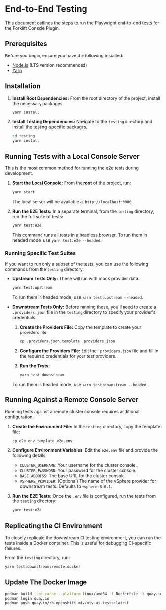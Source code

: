 # End-to-End Testing

This document outlines the steps to run the Playwright end-to-end tests for the Forklift Console Plugin.

## Prerequisites

Before you begin, ensure you have the following installed:
- [Node.js](https://nodejs.org/) (LTS version recommended)
- [Yarn](https://yarnpkg.com/)

## Installation

1.  **Install Root Dependencies:**
    From the root directory of the project, install the necessary packages.
    ```bash
    yarn install
    ```

2.  **Install Testing Dependencies:**
    Navigate to the `testing` directory and install the testing-specific packages.
    ```bash
    cd testing
    yarn install
    ```

## Running Tests with a Local Console Server

This is the most common method for running the e2e tests during development.

1.  **Start the Local Console:**
    From the **root** of the project, run:
    ```bash
    yarn start
    ```
    The local server will be available at `http://localhost:9000`.

2.  **Run the E2E Tests:**
    In a separate terminal, from the `testing` directory, run the full suite of tests:
    ```bash
    yarn test:e2e
    ```
    This command runs all tests in a headless browser. To run them in headed mode, use `yarn test:e2e --headed`.

### Running Specific Test Suites

If you want to run only a subset of the tests, you can use the following commands from the `testing` directory:

-   **Upstream Tests Only:**
    These will run with mock provider data.
    ```bash
    yarn test:upstream
    ```
    To run them in headed mode, use `yarn test:upstream --headed`.

-   **Downstream Tests Only:**
    Before running these, you'll need to create a `.providers.json` file in the `testing` directory to specify your provider's credentials.

    1.  **Create the Providers File:**
        Copy the template to create your providers file:
        ```bash
        cp .providers.json.template .providers.json
        ```

    2.  **Configure the Providers File:**
        Edit the `.providers.json` file and fill in the required credentials for your test providers.

    3.  **Run the Tests:**
        ```bash
        yarn test:downstream
        ```
    To run them in headed mode, use `yarn test:downstream --headed`.



## Running Against a Remote Console Server

Running tests against a remote cluster console requires additional configuration.

1.  **Create the Environment File:**
    In the `testing` directory, copy the template file:
    ```bash
    cp e2e.env.template e2e.env
    ```

2.  **Configure Environment Variables:**
    Edit the `e2e.env` file and provide the following details:
    -   `CLUSTER_USERNAME`: Your username for the cluster console.
    -   `CLUSTER_PASSWORD`: Your password for the cluster console.
    -   `BASE_ADDRESS`: The base URL for the cluster console.
    -   `VSPHERE_PROVIDER`: (Optional) The name of the vSphere provider for downstream tests. Defaults to `vsphere-8.0.1`.

3.  **Run the E2E Tests:**
    Once the `.env` file is configured, run the tests from the `testing` directory:
    ```bash
    yarn test:e2e
    ```

## Replicating the CI Environment

To closely replicate the downstream CI testing environment, you can run the tests inside a Docker container. This is useful for debugging CI-specific failures.

From the `testing` directory, run:
```bash
yarn test:downstream:remote:docker
```

## Update The Docker Image

```bash
podman build --no-cache --platform linux/amd64 -f Dockerfile -t quay.io/rh-openshift-mtv/mtv-ui-tests:latest .
podman login quay.io
podman push quay.io/rh-openshift-mtv/mtv-ui-tests:latest
```
